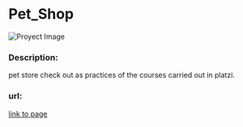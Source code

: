 # Pet_Shop

![Proyect Image](https://repository-images.githubusercontent.com/268215127/9e75c100-b3f8-11ea-9953-e317b4f9896e)

<h3>Description:</h3>
<p>pet store check out as practices of the courses carried out in platzi.</p>

<h3>url:</h3>
<a href="https://jhonangulo.github.io/Pet_Shop/">link to page</a>
